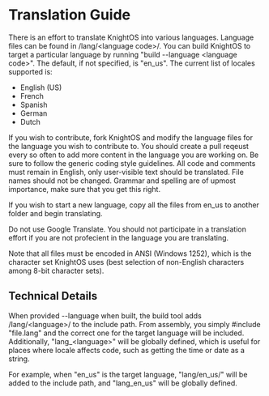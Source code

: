 # Translation Guide

There is an effort to translate KnightOS into various languages. Language files can
be found in /lang/\<language code>/. You can build KnightOS to target a particular
language by running "build --language \<language code>". The default, if not specified,
is "en_us". The current list of locales supported is:

* English (US)
* French
* Spanish
* German
* Dutch

If you wish to contribute, fork KnightOS and modify the language files for the language you
wish to contribute to. You should create a pull reqeust every so often to add more content
in the language you are working on. Be sure to follow the generic coding style guidelines.
All code and comments must remain in English, only user-visible text should be translated.
File names should not be changed. Grammar and spelling are of upmost importance, make sure
that you get this right.

If you wish to start a new language, copy all the files from en_us to another folder and
begin translating.

Do not use Google Translate. You should not participate in a translation effort
if you are not profecient in the language you are translating.

Note that all files must be encoded in ANSI (Windows 1252), which is the character set KnightOS
uses (best selection of non-English characters among 8-bit character sets).

## Technical Details

When provided --language when built, the build tool adds /lang/\<language>/ to the include
path. From assembly, you simply \#include "file.lang" and the correct one for the target
language will be included. Additionally, "lang_\<language>" will be globally defined, which
is useful for places where locale affects code, such as getting the time or date as a string.

For example, when "en_us" is the target language, "lang/en_us/" will be added to the include
path, and "lang_en_us" will be globally defined.